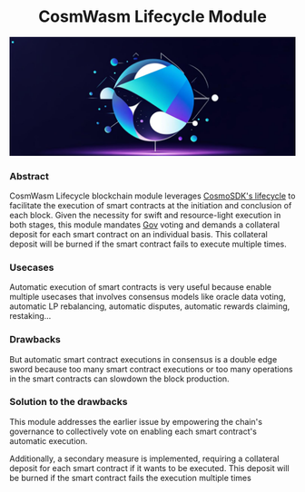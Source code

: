 <h1 align="center">CosmWasm Lifecycle Module</h1>

![IMG](./docs/logo.jpg)

### Abstract 

CosmWasm Lifecycle blockchain module leverages [CosmoSDK's lifecycle](https://docs.cosmos.network/main/build/building-modules/beginblock-endblock) to facilitate the execution of smart contracts at the initiation and conclusion of each block. Given the necessity for swift and resource-light execution in both stages, this module mandates [Gov](https://docs.cosmos.network/main/build/modules/gov) voting and demands a collateral deposit for each smart contract on an individual basis. This collateral deposit will be burned if the smart contract fails to execute multiple times.


### Usecases

Automatic execution of smart contracts is very useful because enable multiple usecases that involves consensus models like oracle data voting, automatic LP rebalancing, automatic disputes, automatic rewards claiming, restaking... 

### Drawbacks

But automatic smart contract executions in consensus is a double edge sword because too many smart contract executions or too many operations in the smart contracts can slowdown the block production. 

### Solution to the drawbacks

This module addresses the earlier issue by empowering the chain's governance to collectively vote on enabling each smart contract's automatic execution.

Additionally, a secondary measure is implemented, requiring a collateral deposit for each smart contract if it wants to be executed. This deposit will be burned if the smart contract fails the execution multiple times